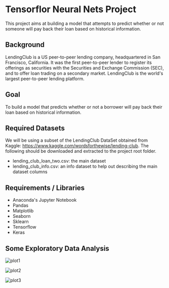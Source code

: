 # Tensorflor Neural Nets Project
This project aims at building a model that attempts to predict whether or not someone will pay back their loan based on historical information.

## Background
LendingClub is a US peer-to-peer lending company, headquartered in San Francisco, California. It was the first peer-to-peer lender to register its offerings as securities with the Securities and Exchange Commission (SEC), and to offer loan trading on a secondary market. LendingClub is the world's largest peer-to-peer lending platform.

## Goal
To build a model that predicts whether or not a borrower will pay back their loan based on historical information.

## Required Datasets
We will be using a subset of the LendingClub DataSet obtained from Kaggle: https://www.kaggle.com/wordsforthewise/lending-club. The following should be downloaded and extracted to the project root folder.    
* lending_club_loan_two.csv: the main dataset
* lending_club_info.csv: an info dataset to help out describing the main dataset columns

## Requirements / Libraries
* Anaconda's Jupyter Notebook
* Pandas 
* Matplotlib
* Seaborn
* Sklearn
* Tensorflow
* Keras


## Some Exploratory Data Analysis

![plot1](https://user-images.githubusercontent.com/52802728/133906535-3906d211-a2b3-469a-8944-d4be6728c915.jpg)

![plot2](https://user-images.githubusercontent.com/52802728/133906536-3f0829cc-cedb-4b23-a10b-6f9cd2d2b9d4.jpg)

![plot3](https://user-images.githubusercontent.com/52802728/133906538-b8264e35-72bb-4a8d-a03f-579b69fc2f75.jpg)
